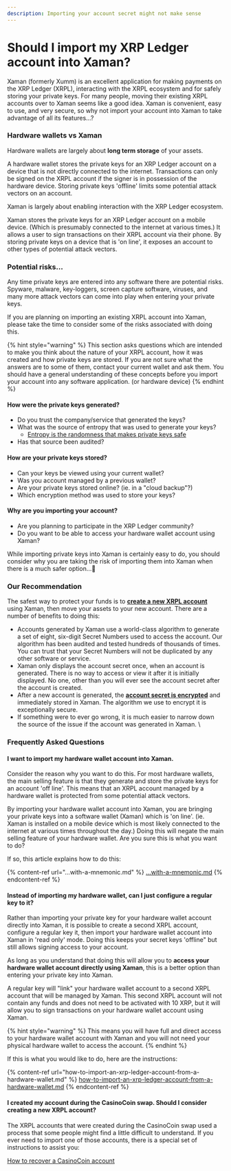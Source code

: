 ```yaml
---
description: Importing your account secret might not make sense
---
```


# Should I import my XRP Ledger account into Xaman?

Xaman (formerly Xumm) is an excellent application for making payments on the XRP Ledger (XRPL), interacting with the XRPL ecosystem and for safely storing your private keys. For many people, moving their existing XRPL accounts over to Xaman seems like a good idea. Xaman is convenient, easy to use, and very secure, so why not import your account into Xaman to take advantage of all its features...?

### Hardware wallets vs Xaman

Hardware wallets are largely about **long term storage** of your assets.

A hardware wallet stores the private keys for an XRP Ledger account on a device that is not directly connected to the internet. Transactions can only be signed on the XRPL account if the signer is in possession of the hardware device. Storing private keys 'offline' limits some potential attack vectors on an account.

Xaman is largely about enabling interaction with the XRP Ledger ecosystem.

Xaman stores the private keys for an XRP Ledger account on a mobile device. (Which is presumably connected to the internet at various times.) It allows a user to sign transactions on their XRPL account via their phone. By storing private keys on a device that is 'on line', it exposes an account to other types of potential attack vectors.&#x20;

### Potential risks...

Any time private keys are entered into any software there are potential risks. Spyware, malware, key-loggers, screen capture software, viruses, and many more attack vectors can come into play when entering your private keys.

If you are planning on importing an existing XRPL account into Xaman, please take the time to consider some of the risks associated with doing this.



{% hint style="warning" %}
This section asks questions which are intended to make you think about the nature of your XRPL account, how it was created and how private keys are stored. If you are not sure what the answers are to some of them, contact your current wallet and ask them.  You should have a general understanding of these concepts before you import your account into any software application. (or hardware device)
{% endhint %}

#### How were the private keys generated?&#x20;

* Do you trust the company/service that generated the keys?
* What was the source of entropy that was used to generate your keys?
  * [Entropy is the randomness that makes private keys safe](https://en.wikipedia.org/wiki/Entropy)
* Has that source been audited?&#x20;

#### How are your private keys stored?

* Can your keys be viewed using your current wallet?&#x20;
* Was you account managed by a previous wallet?&#x20;
* Are your private keys stored online? (ie. in a "cloud backup"?)&#x20;
* Which encryption method was used to store your keys?

#### Why are you importing your account?

* Are you planning to participate in the XRP Ledger community?
* Do you want to be able to access your hardware wallet account using Xaman?

While importing private keys into Xaman is certainly easy to do, you should consider why you are taking the risk of importing them into Xaman when there is a much safer option...🤔

### Our Recommendation

The safest way to protect your funds is to [**create a** **new XRPL account**](../your-first-xrp-ledger-account/how-to-create-an-xrpl-account.md) using Xaman, then move your assets to your new account. There are a number of benefits to doing this:

* Accounts generated by Xaman use a world-class algorithm to generate a set of eight, six-digit Secret Numbers used to access the account. Our algorithm has been audited and tested hundreds of thousands of times. You can trust that your Secret Numbers will not be duplicated by any other software or service.&#x20;
* Xaman only displays the account secret once, when an account is generated. There is no way to access or view it after it is initially displayed. No one, other than you will ever see the account secret after the account is created.
* After a new account is generated, the [**account secret is encrypted**](../../security-and-xumm/all-about-security/upgrading-your-encryption.md) and immediately stored in Xaman. The algorithm we use to encrypt it is exceptionally secure.  &#x20;
* If something were to ever go wrong, it is much easier to narrow down the source of the issue if the account was generated in Xaman. \


### Frequently Asked Questions

#### I want to import my hardware wallet account into Xaman.

Consider the reason why you want to do this. For most hardware wallets, the main selling feature is that they generate and store the private keys for an account 'off line'. This means that an XRPL account managed by a  hardware wallet is protected from some potential attack vectors.

By importing your hardware wallet account into Xaman, you are bringing your private keys into a software wallet (Xaman) which is 'on line'.  (ie. Xaman is installed on a mobile device which is most likely connected to the internet at various times throughout the day.)  Doing this will negate the main selling feature of your hardware wallet.  Are you sure this is what you want to do?

If so, this article explains how to do this:

{% content-ref url="...with-a-mnemonic.md" %}
[...with-a-mnemonic.md](...with-a-mnemonic.md)
{% endcontent-ref %}

#### Instead of importing my hardware wallet, can I just configure a regular key to it?

Rather than importing your private key for your hardware wallet account directly into Xaman, it is possible to create a second XRPL account, configure a regular key it, then import your hardware wallet account into Xaman in 'read only' mode. Doing this keeps your secret keys 'offline" but still allows signing access to your account.&#x20;

As long as you understand that doing this will allow you to **access your hardware wallet account directly using Xaman**, this is a better option than entering your private key into Xaman.

A regular key will "link" your hardware wallet account to a second XRPL account that will be managed by Xaman. This second XRPL account will not contain any funds and does not need to be activated with 10 XRP, but it will allow you to sign transactions on your hardware wallet account using Xaman.&#x20;

{% hint style="warning" %}
This means you will have full and direct access to your hardware wallet account with Xaman and you will not need your physical hardware wallet to access the account.
{% endhint %}

If this is what you would like to do, here are the instructions:

{% content-ref url="how-to-import-an-xrp-ledger-account-from-a-hardware-wallet.md" %}
[how-to-import-an-xrp-ledger-account-from-a-hardware-wallet.md](how-to-import-an-xrp-ledger-account-from-a-hardware-wallet.md)
{% endcontent-ref %}

#### I created my account during the CasinoCoin swap. Should I consider creating a new XRPL account?

The XRPL accounts that were created during the CasinoCoin swap used a process that some people might find a little difficult to understand. If you ever need to import one of those accounts, there is a special set of instructions to assist you:

[How to recover a CasinoCoin account](https://eminence.freshdesk.com/support/solutions/articles/80000965171-how-to-recover-a-swapped-casinocoin-xumm-account)


